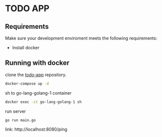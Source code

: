 # TODO APP

## Requirements
Make sure your development enviroment meets the following requirements:

* Install docker

## Running with docker

clone the [todo-app](https://github.com/giangnt-3150/todo-app-golang) repository.

```sh
docker-compose up -d
```

sh to go-lang-golang-1 container

```sh
docker exec -it go-lang-golang-1 sh
```

run server

```sh
go run main.go
```

link: http://localhost:8080/ping
